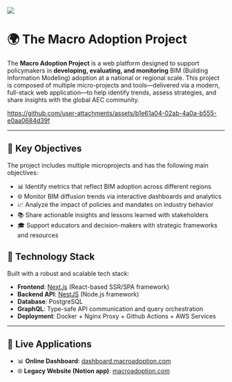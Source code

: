 <a href="https://macroadoption.com/"> <img src="https://bimexcellence.org/wp-content/uploads/macro-adoption-logo-slogan-light.png" /></a>

# 🌍 The Macro Adoption Project

The **Macro Adoption Project** is a web platform designed to support policymakers in **developing, evaluating, and monitoring** BIM (Building Information Modeling) adoption at a national or regional scale.
This project is composed of multiple micro-projects and tools—delivered via a modern, full-stack web application—to help identify trends, assess strategies, and share insights with the global AEC community.

https://github.com/user-attachments/assets/b1e61a04-02ab-4a0a-b555-e0aa0684d39f

---
## 🎯 Key Objectives
The project includes multiple microprojects and has the following main objectives:
- 📊 Identify metrics that reflect BIM adoption across different regions  
- 🌐 Monitor BIM diffusion trends via interactive dashboards and analytics  
- 📈 Analyze the impact of policies and mandates on industry behavior  
- 📚 Share actionable insights and lessons learned with stakeholders  
- 🎓 Support educators and decision-makers with strategic frameworks and resources


## 🚀 Technology Stack

Built with a robust and scalable tech stack:

- **Frontend**: [Next.js](https://nextjs.org/) (React-based SSR/SPA framework)
- **Backend API**: [NestJS](https://nestjs.com/) (Node.js framework)
- **Database**: PostgreSQL
- **GraphQL**: Type-safe API communication and query orchestration
- **Deployment**: Docker + Nginx Proxy + Github Actions + AWS Services

---
## 🔗 Live Applications
- 📊 **Online Dashboard**: [dashboard.macroadoption.com](https://dashboard.macroadoption.com/)
- 🌐 **Legacy Website (Notion app)**: [macroadoption.com](https://macroadoption.com/)


